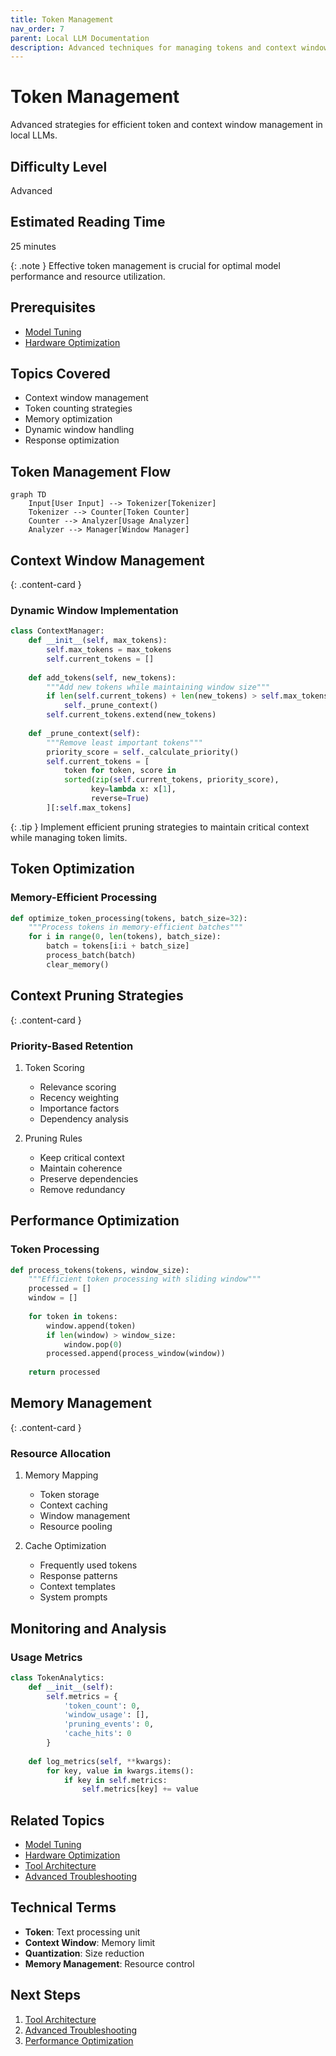 ```yaml
---
title: Token Management
nav_order: 7
parent: Local LLM Documentation
description: Advanced techniques for managing tokens and context windows in local Large Language Models
---
```


# Token Management

Advanced strategies for efficient token and context window management in local LLMs.

## Difficulty Level
Advanced

## Estimated Reading Time
25 minutes

{: .note }
Effective token management is crucial for optimal model performance and resource utilization.

## Prerequisites
- [Model Tuning](model-tuning.md)
- [Hardware Optimization](hardware-optimization.md)

## Topics Covered
- Context window management
- Token counting strategies
- Memory optimization
- Dynamic window handling
- Response optimization

## Token Management Flow

```mermaid
graph TD
    Input[User Input] --> Tokenizer[Tokenizer]
    Tokenizer --> Counter[Token Counter]
    Counter --> Analyzer[Usage Analyzer]
    Analyzer --> Manager[Window Manager]
```

## Context Window Management

{: .content-card }
### Dynamic Window Implementation
```python
class ContextManager:
    def __init__(self, max_tokens):
        self.max_tokens = max_tokens
        self.current_tokens = []
        
    def add_tokens(self, new_tokens):
        """Add new tokens while maintaining window size"""
        if len(self.current_tokens) + len(new_tokens) > self.max_tokens:
            self._prune_context()
        self.current_tokens.extend(new_tokens)
        
    def _prune_context(self):
        """Remove least important tokens"""
        priority_score = self._calculate_priority()
        self.current_tokens = [
            token for token, score in 
            sorted(zip(self.current_tokens, priority_score), 
                  key=lambda x: x[1], 
                  reverse=True)
        ][:self.max_tokens]
```

{: .tip }
Implement efficient pruning strategies to maintain critical context while managing token limits.

## Token Optimization

### Memory-Efficient Processing
```python
def optimize_token_processing(tokens, batch_size=32):
    """Process tokens in memory-efficient batches"""
    for i in range(0, len(tokens), batch_size):
        batch = tokens[i:i + batch_size]
        process_batch(batch)
        clear_memory()
```

## Context Pruning Strategies

{: .content-card }
### Priority-Based Retention
1. Token Scoring
   - Relevance scoring
   - Recency weighting
   - Importance factors
   - Dependency analysis

2. Pruning Rules
   - Keep critical context
   - Maintain coherence
   - Preserve dependencies
   - Remove redundancy

## Performance Optimization

### Token Processing
```python
def process_tokens(tokens, window_size):
    """Efficient token processing with sliding window"""
    processed = []
    window = []
    
    for token in tokens:
        window.append(token)
        if len(window) > window_size:
            window.pop(0)
        processed.append(process_window(window))
        
    return processed
```

## Memory Management

{: .content-card }
### Resource Allocation
1. Memory Mapping
   - Token storage
   - Context caching
   - Window management
   - Resource pooling

2. Cache Optimization
   - Frequently used tokens
   - Response patterns
   - Context templates
   - System prompts

## Monitoring and Analysis

### Usage Metrics
```python
class TokenAnalytics:
    def __init__(self):
        self.metrics = {
            'token_count': 0,
            'window_usage': [],
            'pruning_events': 0,
            'cache_hits': 0
        }
    
    def log_metrics(self, **kwargs):
        for key, value in kwargs.items():
            if key in self.metrics:
                self.metrics[key] += value
```

## Related Topics
- [Model Tuning](model-tuning.md)
- [Hardware Optimization](hardware-optimization.md)
- [Tool Architecture](tool-architecture.md)
- [Advanced Troubleshooting](advanced-troubleshooting.md)

## Technical Terms
- **Token**: Text processing unit
- **Context Window**: Memory limit
- **Quantization**: Size reduction
- **Memory Management**: Resource control

## Next Steps
1. [Tool Architecture](tool-architecture.md)
2. [Advanced Troubleshooting](advanced-troubleshooting.md)
3. [Performance Optimization](hardware-optimization.md)